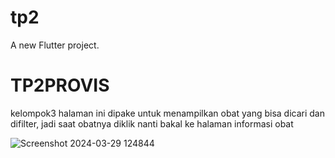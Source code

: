 # tp2

A new Flutter project.

# TP2PROVIS
kelompok3
halaman ini dipake untuk menampilkan obat yang bisa dicari dan difilter, jadi saat obatnya diklik nanti bakal ke halaman informasi obat

![Screenshot 2024-03-29 124844](https://github.com/HumaySenja/TP2PROVIS/assets/159203684/6419b708-b267-41d1-9237-862c2b729b78)
